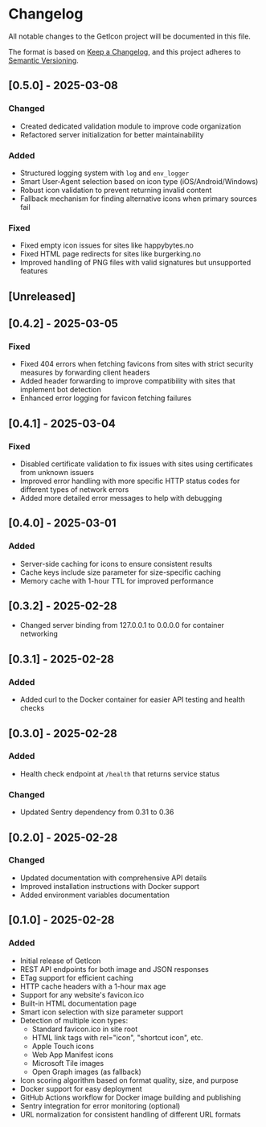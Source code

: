 # Changelog

All notable changes to the GetIcon project will be documented in this file.

The format is based on [Keep a Changelog](https://keepachangelog.com/en/1.0.0/),
and this project adheres to [Semantic Versioning](https://semver.org/spec/v2.0.0.html).

## [0.5.0] - 2025-03-08

### Changed
- Created dedicated validation module to improve code organization
- Refactored server initialization for better maintainability

### Added
- Structured logging system with `log` and `env_logger`
- Smart User-Agent selection based on icon type (iOS/Android/Windows)
- Robust icon validation to prevent returning invalid content
- Fallback mechanism for finding alternative icons when primary sources fail

### Fixed
- Fixed empty icon issues for sites like happybytes.no
- Fixed HTML page redirects for sites like burgerking.no
- Improved handling of PNG files with valid signatures but unsupported features

## [Unreleased]

## [0.4.2] - 2025-03-05

### Fixed
- Fixed 404 errors when fetching favicons from sites with strict security measures by forwarding client headers
- Added header forwarding to improve compatibility with sites that implement bot detection
- Enhanced error logging for favicon fetching failures

## [0.4.1] - 2025-03-04

### Fixed
- Disabled certificate validation to fix issues with sites using certificates from unknown issuers
- Improved error handling with more specific HTTP status codes for different types of network errors
- Added more detailed error messages to help with debugging

## [0.4.0] - 2025-03-01

### Added
- Server-side caching for icons to ensure consistent results
- Cache keys include size parameter for size-specific caching
- Memory cache with 1-hour TTL for improved performance

## [0.3.2] - 2025-02-28
- Changed server binding from 127.0.0.1 to 0.0.0.0 for container networking

## [0.3.1] - 2025-02-28

### Added
- Added curl to the Docker container for easier API testing and health checks

## [0.3.0] - 2025-02-28

### Added
- Health check endpoint at `/health` that returns service status

### Changed
- Updated Sentry dependency from 0.31 to 0.36

## [0.2.0] - 2025-02-28

### Changed
- Updated documentation with comprehensive API details
- Improved installation instructions with Docker support
- Added environment variables documentation

## [0.1.0] - 2025-02-28

### Added
- Initial release of GetIcon
- REST API endpoints for both image and JSON responses
- ETag support for efficient caching
- HTTP cache headers with a 1-hour max age
- Support for any website's favicon.ico
- Built-in HTML documentation page
- Smart icon selection with size parameter support
- Detection of multiple icon types:
  - Standard favicon.ico in site root
  - HTML link tags with rel="icon", "shortcut icon", etc.
  - Apple Touch icons
  - Web App Manifest icons
  - Microsoft Tile images
  - Open Graph images (as fallback)
- Icon scoring algorithm based on format quality, size, and purpose
- Docker support for easy deployment
- GitHub Actions workflow for Docker image building and publishing
- Sentry integration for error monitoring (optional)
- URL normalization for consistent handling of different URL formats
